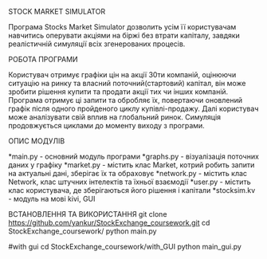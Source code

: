 STOCK MARKET SIMULATOR

Програма Stocks Market Simulator дозволить усім її користувачам навчитись оперувати акціями на біржі без втрати капіталу, завдяки реалістичній симуляції всіх згенерованих процесів.


РОБОТА ПРОГРАМИ

Користувач отримує графіки цін на акції 30ти компаній, оцінюючи ситуацію на ринку та власний поточний(стартовий) капітал, він може зробити рішення купити та продати акції тих чи інших компаній. Програма отримує ці запити та обробляє їх, повертаючи оновлений графік після одного пройденого циклу купівлі-продажу. Далі користувач може аналізувати свій вплив на глобальний ринок. Симуляція продовжується циклами до моменту виходу з програми.

ОПИС МОДУЛІВ

*main.py - основний модуль програми
*graphs.py - візуалізація поточних даних у графіку
*market.py - містить клас Market, котрий робить запити на актуальні дані, зберігає їх та обраховує 
*network.py - містить клас Network, клас штучних інтелектів та їхньої взаємодії
*user.py - містить клас користувача, де зберігаються його рішення і капітали
*stocksim.kv - модуль на мові kivi, GUI

ВСТАНОВЛЕННЯ ТА ВИКОРИСТАННЯ
git clone https://github.com/yankur/StockExchange_coursework.git
cd StockExchange_coursework/
python main.py

#with gui
cd StockExchange_coursework/with_GUI
python main_gui.py

